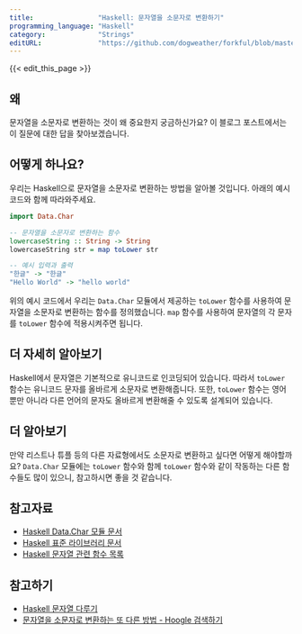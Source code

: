 ```yaml
---
title:                "Haskell: 문자열을 소문자로 변환하기"
programming_language: "Haskell"
category:             "Strings"
editURL:              "https://github.com/dogweather/forkful/blob/master/content/ko/haskell/converting-a-string-to-lower-case.md"
---
```


{{< edit_this_page >}}

## 왜

문자열을 소문자로 변환하는 것이 왜 중요한지 궁금하신가요? 이 블로그 포스트에서는 이 질문에 대한 답을 찾아보겠습니다.

## 어떻게 하나요?

우리는 Haskell으로 문자열을 소문자로 변환하는 방법을 알아볼 것입니다. 아래의 예시 코드와 함께 따라와주세요.

```Haskell
import Data.Char

-- 문자열을 소문자로 변환하는 함수
lowercaseString :: String -> String
lowercaseString str = map toLower str

-- 예시 입력과 출력
"한글" -> "한글"
"Hello World" -> "hello world"
```

위의 예시 코드에서 우리는 `Data.Char` 모듈에서 제공하는 `toLower` 함수를 사용하여 문자열을 소문자로 변환하는 함수를 정의했습니다. `map` 함수를 사용하여 문자열의 각 문자를 `toLower` 함수에 적용시켜주면 됩니다.

## 더 자세히 알아보기

Haskell에서 문자열은 기본적으로 유니코드로 인코딩되어 있습니다. 따라서 `toLower` 함수는 유니코드 문자를 올바르게 소문자로 변환해줍니다. 또한, `toLower` 함수는 영어 뿐만 아니라 다른 언어의 문자도 올바르게 변환해줄 수 있도록 설계되어 있습니다.

## 더 알아보기

만약 리스트나 튜플 등의 다른 자료형에서도 소문자로 변환하고 싶다면 어떻게 해야할까요? `Data.Char` 모듈에는 `toLower` 함수와 함께 `toLower` 함수와 같이 작동하는 다른 함수들도 많이 있으니, 참고하시면 좋을 것 같습니다.

## 참고자료

- [Haskell Data.Char 모듈 문서](https://hackage.haskell.org/package/base-4.15.0.0/docs/Data-Char.html)
- [Haskell 표준 라이브러리 문서](https://downloads.haskell.org/~ghc/latest/docs/html/libraries/)
- [Haskell 문자열 관련 함수 목록](https://www.tutorialspoint.com/haskell/haskell_strings.htm)

## 참고하기

- [Haskell 문자열 다루기](https://codedragon.tistory.com/5026)
- [문자열을 소문자로 변환하는 또 다른 방법 - Hoogle 검색하기](https://www.haskell.org/hoogle/?hoogle=toLower)